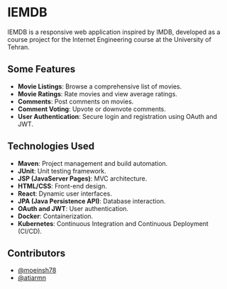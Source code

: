 # IEMDB

IEMDB is a responsive web application inspired by IMDB, developed as a course project for the Internet Engineering course at the University of Tehran. 

## Some Features

- **Movie Listings**: Browse a comprehensive list of movies.
- **Movie Ratings**: Rate movies and view average ratings.
- **Comments**: Post comments on movies.
- **Comment Voting**: Upvote or downvote comments.
- **User Authentication**: Secure login and registration using OAuth and JWT.

## Technologies Used

- **Maven**: Project management and build automation.
- **JUnit**: Unit testing framework.
- **JSP (JavaServer Pages)**: MVC architecture.
- **HTML/CSS**: Front-end design.
- **React**: Dynamic user interfaces.
- **JPA (Java Persistence API)**: Database interaction.
- **OAuth and JWT**: User authentication.
- **Docker**: Containerization.
- **Kubernetes**: Continuous Integration and Continuous Deployment (CI/CD).


## Contributors

- [@moeinsh78](https://github.com/moeinsh78)
- [@atiarmn](https://github.com/atiarmn)
